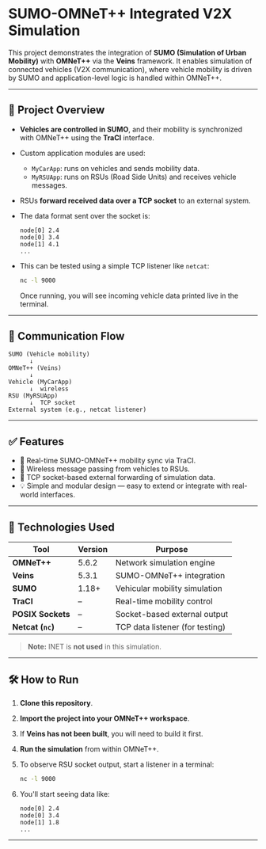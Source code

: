 # SUMO-OMNeT++ Integrated V2X Simulation

This project demonstrates the integration of **SUMO (Simulation of Urban Mobility)** with **OMNeT++** via the **Veins** framework. It enables simulation of connected vehicles (V2X communication), where vehicle mobility is driven by SUMO and application-level logic is handled within OMNeT++.

---

## 🚗 Project Overview

- **Vehicles are controlled in SUMO**, and their mobility is synchronized with OMNeT++ using the **TraCI** interface.
- Custom application modules are used:
  - `MyCarApp`: runs on vehicles and sends mobility data.
  - `MyRSUApp`: runs on RSUs (Road Side Units) and receives vehicle messages.
- RSUs **forward received data over a TCP socket** to an external system.
- The data format sent over the socket is:

  ```
  node[0] 2.4
  node[0] 3.4
  node[1] 4.1
  ...
  ```

- This can be tested using a simple TCP listener like `netcat`:
  
  ```bash
  nc -l 9000
  ```

  Once running, you will see incoming vehicle data printed live in the terminal.

---

## 📡 Communication Flow

```plaintext
SUMO (Vehicle mobility)
      ↓
OMNeT++ (Veins)
      ↓
Vehicle (MyCarApp)
      ↓  wireless
RSU (MyRSUApp)
      ↓  TCP socket
External system (e.g., netcat listener)
```

---

## ✅ Features

- 🔄 Real-time SUMO-OMNeT++ mobility sync via TraCI.
- 📡 Wireless message passing from vehicles to RSUs.
- 🔌 TCP socket-based external forwarding of simulation data.
- 💡 Simple and modular design — easy to extend or integrate with real-world interfaces.

---

## 🧩 Technologies Used

| Tool             | Version   | Purpose                           |
|------------------|-----------|-----------------------------------|
| **OMNeT++**      | 5.6.2     | Network simulation engine         |
| **Veins**        | 5.3.1     | SUMO-OMNeT++ integration          |
| **SUMO**         | 1.18+     | Vehicular mobility simulation     |
| **TraCI**        | –         | Real-time mobility control        |
| **POSIX Sockets**| –         | Socket-based external output      |
| **Netcat (`nc`)**| –         | TCP data listener (for testing)   |

> **Note:** INET is **not used** in this simulation.

---

## 🛠 How to Run

1. **Clone this repository**.
2. **Import the project into your OMNeT++ workspace**.
3. If **Veins has not been built**, you will need to build it first.
4. **Run the simulation** from within OMNeT++.
5. To observe RSU socket output, start a listener in a terminal:

   ```bash
   nc -l 9000
   ```

6. You'll start seeing data like:

   ```
   node[0] 2.4
   node[0] 3.4
   node[1] 1.8
   ...
   ```

---

